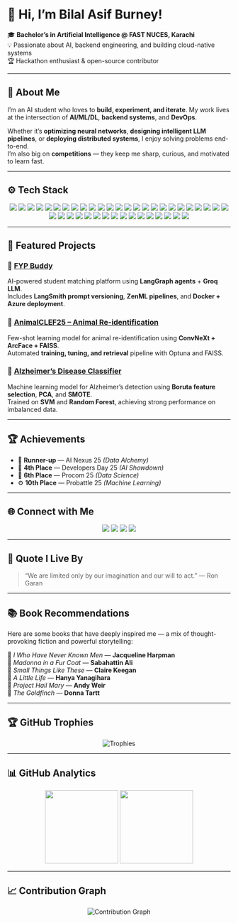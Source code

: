 # 👋 Hi, I’m Bilal Asif Burney!

🎓 **Bachelor’s in Artificial Intelligence @ FAST NUCES, Karachi**  
💡 Passionate about AI, backend engineering, and building cloud-native systems  
🏆 Hackathon enthusiast & open-source contributor  

---

## 💬 About Me
I’m an AI student who loves to **build, experiment, and iterate**. My work lives at the intersection of **AI/ML/DL**, **backend systems**, and **DevOps**.  

Whether it’s **optimizing neural networks**, **designing intelligent LLM pipelines**, or **deploying distributed systems**, I enjoy solving problems end-to-end.  
I’m also big on **competitions** — they keep me sharp, curious, and motivated to learn fast.

---

## ⚙️ Tech Stack

<p align="center">

  <!-- 🧠 Languages -->
  <img src="https://img.shields.io/badge/Python-3776AB?style=for-the-badge&logo=python&logoColor=white" />
  <img src="https://img.shields.io/badge/C-00599C?style=for-the-badge&logo=c&logoColor=white" />
  <img src="https://img.shields.io/badge/C++-00599C?style=for-the-badge&logo=cplusplus&logoColor=white" />
  <img src="https://img.shields.io/badge/JavaScript-F7DF1E?style=for-the-badge&logo=javascript&logoColor=black" />
  <img src="https://img.shields.io/badge/SQL-336791?style=for-the-badge&logo=postgresql&logoColor=white" />

  <!-- 🗄️ Databases -->
  <img src="https://img.shields.io/badge/PostgreSQL-4169E1?style=for-the-badge&logo=postgresql&logoColor=white" />
  <img src="https://img.shields.io/badge/MySQL-4479A1?style=for-the-badge&logo=mysql&logoColor=white" />
  <img src="https://img.shields.io/badge/MongoDB-47A248?style=for-the-badge&logo=mongodb&logoColor=white" />

  <!-- ⚙️ Backend Frameworks -->
  <img src="https://img.shields.io/badge/Flask-000000?style=for-the-badge&logo=flask&logoColor=white" />
  <img src="https://img.shields.io/badge/FastAPI-009688?style=for-the-badge&logo=fastapi&logoColor=white" />
  <img src="https://img.shields.io/badge/Express.js-404D59?style=for-the-badge&logo=express&logoColor=white" />
  <img src="https://img.shields.io/badge/Node.js-43853D?style=for-the-badge&logo=node-dot-js&logoColor=white" />

  <!-- 🔄 ORM / Caching / Query -->
  <img src="https://img.shields.io/badge/SQLAlchemy-D71F00?style=for-the-badge&logo=python&logoColor=white" />
  <img src="https://img.shields.io/badge/Redis-DC382D?style=for-the-badge&logo=redis&logoColor=white" />

  <!-- 🎨 Frontend -->
  <img src="https://img.shields.io/badge/React-20232A?style=for-the-badge&logo=react&logoColor=61DAFB" />
  <img src="https://img.shields.io/badge/Tailwind_CSS-06B6D4?style=for-the-badge&logo=tailwind-css&logoColor=white" />

  <!-- 🤖 AI / ML / DL -->
  <img src="https://img.shields.io/badge/Scikit--learn-F7931E?style=for-the-badge&logo=scikitlearn&logoColor=white" />
  <img src="https://img.shields.io/badge/TensorFlow-FF6F00?style=for-the-badge&logo=tensorflow&logoColor=white" />
  <img src="https://img.shields.io/badge/PyTorch-EE4C2C?style=for-the-badge&logo=pytorch&logoColor=white" />
  <img src="https://img.shields.io/badge/NumPy-013243?style=for-the-badge&logo=numpy&logoColor=white" />
  <img src="https://img.shields.io/badge/Pandas-150458?style=for-the-badge&logo=pandas&logoColor=white" />
  <img src="https://img.shields.io/badge/Matplotlib-11557C?style=for-the-badge&logo=plotly&logoColor=white" />
  <img src="https://img.shields.io/badge/Seaborn-4C72B0?style=for-the-badge&logo=python&logoColor=white" />
  <img src="https://img.shields.io/badge/Optuna-7B68EE?style=for-the-badge&logo=python&logoColor=white" />
  <img src="https://img.shields.io/badge/SpaCy-09A3D5?style=for-the-badge&logo=spacy&logoColor=white" />
  <img src="https://img.shields.io/badge/NLTK-154360?style=for-the-badge&logo=python&logoColor=white" />
  <img src="https://img.shields.io/badge/OpenCV-27338E?style=for-the-badge&logo=opencv&logoColor=white" />
  <img src="https://img.shields.io/badge/Pillow-76B900?style=for-the-badge&logo=python&logoColor=white" />
  <img src="https://img.shields.io/badge/FAISS-0052CC?style=for-the-badge&logo=meta&logoColor=white" />
  <img src="https://img.shields.io/badge/ArcFace-FF007F?style=for-the-badge&logo=ai&logoColor=white" />
  <img src="https://img.shields.io/badge/Siamese_Network-800080?style=for-the-badge&logo=neuralink&logoColor=white" />
  <img src="https://img.shields.io/badge/Prototypical_Network-FF8C00?style=for-the-badge&logo=neuralink&logoColor=white" />

  <!-- 🧩 LLM / GenAI -->
  <img src="https://img.shields.io/badge/LangChain-000000?style=for-the-badge&logo=chainlink&logoColor=white" />
  <img src="https://img.shields.io/badge/LangGraph-1E90FF?style=for-the-badge&logo=graph&logoColor=white" />
  <img src="https://img.shields.io/badge/LangSmith-FF1493?style=for-the-badge&logo=openai&logoColor=white" />
  <img src="https://img.shields.io/badge/ZenML-EE7C37?style=for-the-badge&logo=zenodo&logoColor=white" />
  <img src="https://img.shields.io/badge/Groq_LLM-00B2FF?style=for-the-badge&logo=groq&logoColor=white" />

  <!-- ☁️ DevOps / Cloud -->
  <img src="https://img.shields.io/badge/Docker-2496ED?style=for-the-badge&logo=docker&logoColor=white" />
  <img src="https://img.shields.io/badge/Azure_Container_Apps-0078D4?style=for-the-badge&logo=microsoft-azure&logoColor=white" />
  <img src="https://img.shields.io/badge/GitHub_Actions-2088FF?style=for-the-badge&logo=github-actions&logoColor=white" />
  <img src="https://img.shields.io/badge/Git-F05032?style=for-the-badge&logo=git&logoColor=white" />

</p>

---

## 📂 Featured Projects

### 🧭 [FYP Buddy](https://github.com/BilalAsifB/fyp_buddy)
AI-powered student matching platform using **LangGraph agents** + **Groq LLM**.  
Includes **LangSmith prompt versioning**, **ZenML pipelines**, and **Docker + Azure deployment**.

### 🐾 [AnimalCLEF25 – Animal Re-identification](https://github.com/BilalAsifB/BilalAsifB-AnimalCLEF25-Animal_Reidentification)
Few-shot learning model for animal re-identification using **ConvNeXt + ArcFace + FAISS**.  
Automated **training, tuning, and retrieval** pipeline with Optuna and FAISS.

### 🧬 [Alzheimer’s Disease Classifier](https://github.com/BilalAsifB/alzheimers_disease_classification)
Machine learning model for Alzheimer’s detection using **Boruta feature selection**, **PCA**, and **SMOTE**.  
Trained on **SVM** and **Random Forest**, achieving strong performance on imbalanced data.

---

## 🏆 Achievements
- 🥈 **Runner-up** — AI Nexus 25 *(Data Alchemy)*  
- 🏅 **4th Place** — Developers Day 25 *(AI Showdown)*  
- 🧠 **6th Place** — Procom 25 *(Data Science)*  
- ⚙️ **10th Place** — Probattle 25 *(Machine Learning)*  

---

## 🌐 Connect with Me
<p align="center">
  <a href="https://www.linkedin.com/in/bilal-asif-burney-94a194218"><img src="https://img.shields.io/badge/LinkedIn-0077B5?style=for-the-badge&logo=linkedin&logoColor=white"/></a>
  <a href="https://github.com/BilalAsifB"><img src="https://img.shields.io/badge/GitHub-100000?style=for-the-badge&logo=github&logoColor=white"/></a>
  <a href="https://www.hackerrank.com/profile/bilalburney14"><img src="https://img.shields.io/badge/HackerRank-2EC866?style=for-the-badge&logo=hackerrank&logoColor=white"/></a>
  <a href="mailto:bilalburney14@gmail.com"><img src="https://img.shields.io/badge/Email-D14836?style=for-the-badge&logo=gmail&logoColor=white"/></a>
</p>

---

## 💭 Quote I Live By
> “We are limited only by our imagination and our will to act.” — Ron Garan

---

## 📚 Book Recommendations

Here are some books that have deeply inspired me — a mix of thought-provoking fiction and powerful storytelling:

📘 *I Who Have Never Known Men* — **Jacqueline Harpman**  
📕 *Madonna in a Fur Coat* — **Sabahattin Ali**  
📗 *Small Things Like These* — **Claire Keegan**  
📙 *A Little Life* — **Hanya Yanagihara**  
📘 *Project Hail Mary* — **Andy Weir**  
📕 *The Goldfinch* — **Donna Tartt**

---

## 🏆 GitHub Trophies
<p align="center">
  <img src="https://github-profile-trophy.vercel.app/?username=BilalAsifB&theme=radical&row=1&column=6" alt="Trophies"/>
</p>

---

## 📊 GitHub Analytics

<p align="center">
  <img src="https://github-readme-stats.vercel.app/api?username=BilalAsifB&show_icons=true&theme=radical&cache_seconds=3600" height="165" />
  <img src="https://github-readme-stats.vercel.app/api/top-langs/?username=BilalAsifB&layout=compact&theme=radical&cache_seconds=3600" height="165" />
</p>

---

## 📈 Contribution Graph
<p align="center">
  <img src="https://github-readme-activity-graph.vercel.app/graph?username=BilalAsifB&theme=react-dark" alt="Contribution Graph"/>
</p>
